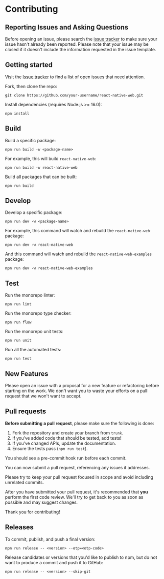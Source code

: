 # Contributing

## Reporting Issues and Asking Questions

Before opening an issue, please search the [issue tracker](https://github.com/necolas/react-native-web/issues) to make sure your issue hasn't already been reported. Please note that your issue may be closed if it doesn't include the information requested in the issue template.

## Getting started

Visit the [Issue tracker](https://github.com/necolas/react-native-web/issues) to find a list of open issues that need attention.

Fork, then clone the repo:

```
git clone https://github.com/your-username/react-native-web.git
```

Install dependencies (requires Node.js >= 16.0):

```
npm install
```

## Build

Build a specific package:

```
npm run build -w <package-name>
```

For example, this will build `react-native-web`:

```
npm run build -w react-native-web
```

Build all packages that can be built:

```
npm run build
```

## Develop

Develop a specific package:

```
npm run dev -w <package-name>
```

For example, this command will watch and rebuild the `react-native-web` package:

```
npm run dev -w react-native-web
```

And this command will watch and rebuild the `react-native-web-examples` package:

```
npm run dev -w react-native-web-examples
```

## Test

Run the monorepo linter:

```
npm run lint
```

Run the monorepo type checker:

```
npm run flow
```

Run the monorepo unit tests:

```
npm run unit
```

Run all the automated tests:

```
npm run test
```

## New Features

Please open an issue with a proposal for a new feature or refactoring before starting on the work. We don't want you to waste your efforts on a pull request that we won't want to accept.

## Pull requests

**Before submitting a pull request**, please make sure the following is done:

1. Fork the repository and create your branch from `trunk`.
2. If you've added code that should be tested, add tests!
3. If you've changed APIs, update the documentation.
4. Ensure the tests pass (`npm run test`).

You should see a pre-commit hook run before each commit.

You can now submit a pull request, referencing any issues it addresses.

Please try to keep your pull request focused in scope and avoid including unrelated commits.

After you have submitted your pull request, it's recommended that **you** perform the first code review. We'll try to get back to you as soon as possible and may suggest changes.

Thank you for contributing!

## Releases

To commit, publish, and push a final version:

```
npm run release -- <version> --otp=<otp-code>
```

Release candidates or versions that you'd like to publish to npm, but do not want to produce a commit and push it to GitHub:

```
npm run release -- <version> --skip-git
```
